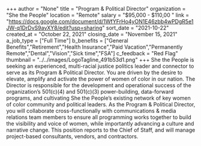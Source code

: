 +++
author = "None"
title = "Program & Political Director"
organization = "She the People"
location = "Remote"
salary = "$95,000 - $110,00  "
link = "https://docs.google.com/document/d/1WfYFrHo4yON1E46zbb4wPDgR5e1JW-q1DrDvS9avXY8/edit?usp=sharing"
sort_date = "2021-10-22"
created_at = "October 22, 2021"
closing_date = "November 15, 2021"
a_job_type = ["Full Time"]
b_benefits = ["General Benefits","Retirement","Health Insurance","Paid Vacation","Permanently Remote","Dental","Vision","Sick time","FSA"]
c_feedback = "Red Flag"
thumbnail = "../../images/LogoTagline_491b53d1.png"
+++
She the People is seeking an experienced, multi-racial justice politics leader and connector to serve as its Program & Political Director. You are driven by the desire to elevate, amplify and activate the power of women of color in our nation. The Director is responsible for the development and operational success of the organization’s 501(c)(4) and 501(c)(3) power-building, data-forward programs, and cultivating She the People’s existing network of key women of color community and political leaders. As the Program & Political Director, you will collaborate cross-functionally with communications & media relations team members to ensure all programming works together to build the visibility and voice of women, while importantly advancing a culture and narrative change. This position reports to the Chief of Staff, and will manage project-based consultants, vendors, and contractors.
